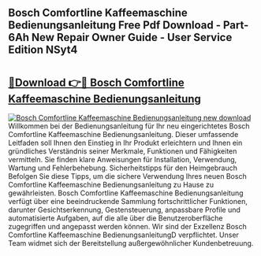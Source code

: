 ## Bosch Comfortline Kaffeemaschine Bedienungsanleitung Free Pdf Download - Part-6Ah New Repair Owner Guide - User Service Edition NSyt4

# <h2><a href="http://df46og.blite.top/?on=Bosch+Comfortline+Kaffeemaschine+Bedienungsanleitung">🔗Download 👉🔴 Bosch Comfortline Kaffeemaschine Bedienungsanleitung</a></h2>

[![Bosch Comfortline Kaffeemaschine Bedienungsanleitung new download](https://i.imgur.com/lujVjoI.png)](http://df46og.blite.top/?on=Bosch+Comfortline+Kaffeemaschine+Bedienungsanleitung)
Willkommen bei der Bedienungsanleitung für Ihr neu eingerichtetes Bosch Comfortline Kaffeemaschine Bedienungsanleitung. Dieser umfassende Leitfaden soll Ihnen den Einstieg in Ihr Produkt erleichtern und Ihnen ein gründliches Verständnis seiner Merkmale, Funktionen und Fähigkeiten vermitteln. Sie finden klare Anweisungen für Installation, Verwendung, Wartung und Fehlerbehebung. Sicherheitstipps für den Heimgebrauch Befolgen Sie diese Tipps, um die sichere Verwendung Ihres neuen Bosch Comfortline Kaffeemaschine Bedienungsanleitung zu Hause zu gewährleisten. Bosch Comfortline Kaffeemaschine Bedienungsanleitung verfügt über eine beeindruckende Sammlung fortschrittlicher Funktionen, darunter Gesichtserkennung, Gestensteuerung, anpassbare Profile und automatisierte Aufgaben, auf die alle über die Benutzeroberfläche zugegriffen und angepasst werden können. Wir sind der Exzellenz Bosch Comfortline Kaffeemaschine BedienungsanleitungD verpflichtet. Unser Team widmet sich der Bereitstellung außergewöhnlicher Kundenbetreuung.
